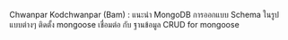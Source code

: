 Chwanpar Kodchwanpar (Bam) : แนะนำ MongoDB
                            การออกแบบ Schema ในรูป แบบต่างๆ
                            ติดตั้ง mongoose เชื่อมต่อ กับ ฐานข้อมูล
                             CRUD for mongoose